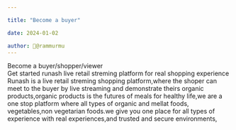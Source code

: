 ```yaml
---

title: "Become a buyer"

date: 2024-01-02

author: 🙋@rammurmu
---
```

Become a buyer/shopper/viewer<br>
Get started runash live retail streming platform for real shopping experience<br>
Runash is a live retail streming shopping platform,where the shoper can meet to the buyer by live streaming and demonstrate theirs organic products,organic products is the futures of meals for healthy life,we are a one stop platform where all types of organic and mellat foods, vegetables,non vegetarian foods.we give you one place for all types of experience with real experiences,and trusted and secure environments,
